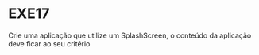 # EXE17
Crie uma aplicação que utilize um SplashScreen, o conteúdo da aplicação deve ficar ao seu critério
